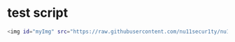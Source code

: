 # test script
```bash
<img id="myImg" src="https://raw.githubusercontent.com/nu11secur1ty/nu11secur1ty/master/XSS%20Dorks/testxss/computer.gif">
```

